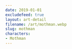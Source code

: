 ```yaml
---
date: 2019-01-01
excludefeed: true
layout: art-detail
filename: /art/mothman.webp
slug: mothman
characters:
- Mothman
---
```

